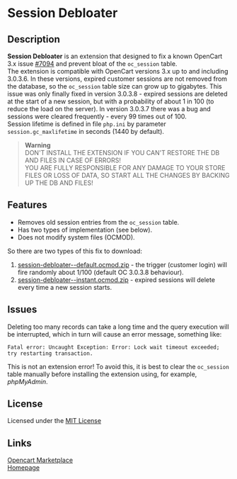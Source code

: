 # Session Debloater

## Description
**Session Debloater** is an extension that designed to fix a known OpenCart 3.x issue [#7094](https://github.com/opencart/opencart/issues/7094) and prevent bloat of the `oc_session` table.  
The extension is compatible with OpenCart versions 3.x up to and including 3.0.3.6. In these versions, expired customer sessions are not removed from the database, so the `oc_session` table size can grow up to gigabytes. This issue was only finally fixed in version 3.0.3.8 - expired sessions are deleted at the start of a new session, but with a probability of about 1 in 100 (to reduce the load on the server). In version 3.0.3.7 there was a bug and sessions were cleared frequently - every 99 times out of 100.  
Session lifetime is defined in file `php.ini` by parameter `session.gc_maxlifetime` in seconds (1440 by default).

> **Warning**  
> DON'T INSTALL THE EXTENSION IF YOU CAN'T RESTORE THE DB AND FILES IN CASE OF ERRORS!  
> YOU ARE FULLY RESPONSIBLE FOR ANY DAMAGE TO YOUR STORE FILES OR LOSS OF DATA, SO START ALL THE CHANGES BY BACKING UP THE DB AND FILES!

## Features
* Removes old session entries from the `oc_session` table.
* Has two types of implementation (see below).
* Does not modify system files (OCMOD).

So there are two types of this fix to download:
1. [session-debloater--default.ocmod.zip](../addons/default/zip/session-debloater--default.ocmod.zip) - the trigger (customer login) will fire randomly about 1/100 (default OC 3.0.3.8 behaviour).  
2. [session-debloater--instant.ocmod.zip](../addons/instant/zip/session-debloater--instant.ocmod.zip) - expired sessions will delete every time a new session starts.

## Issues
Deleting too many records can take a long time and the query execution will be interrupted, which in turn will cause an error message, something like:
```
Fatal error: Uncaught Exception: Error: Lock wait timeout exceeded; try restarting transaction.
```
This is not an extension error! To avoid this, it is best to clear the `oc_session` table manually before installing the extension using, for example, *phpMyAdmin*.

## License
Licensed under the [MIT License](https://raw.githubusercontent.com/ocmod-space/ocmod-session-debloater/main/LICENSE.txt)

## Links
[Opencart Marketplace](https://www.opencart.com/index.php?route=marketplace/extension/info&extension_id=38580)  
[Homepage](https://www.ocmod.space/session-debloater/)  
